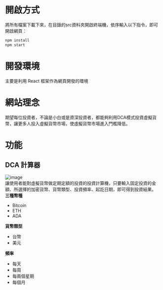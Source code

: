 # 開啟方式  
將所有檔案下載下來，在目錄的src資料夾開啟終端機，依序輸入以下指令，即可開啟網頁：  
```bash
npm install
npm start  
```
# 開發環境
主要是利用 React 框架作為網頁開發的環境  

# 網站理念
期望每位投資者，不論是小白或是資深投資者，都能夠利用DCA模式投資虛擬貨幣，讓更多人投入虛擬貨幣市場，使虛擬貨幣市場進入門檻降低。    

# 功能

## DCA 計算器
![image](https://github.com/user-attachments/assets/2a13554a-798b-4543-b471-1ae27d940b60)  
讓使用者能對虛擬貨幣做定期定額的投資的投資計算機，只要輸入固定投資的金額、所選擇的加密貨幣、貨幣類型、投資頻率、起訖日期，即可得到投資結果。  
**三種幣種**  
* Bitcoin
* ETH
* ADA

**貨幣類型**
* 台幣
* 美元

**頻率**
* 每天
* 每周
* 每兩個星期
* 每個月
